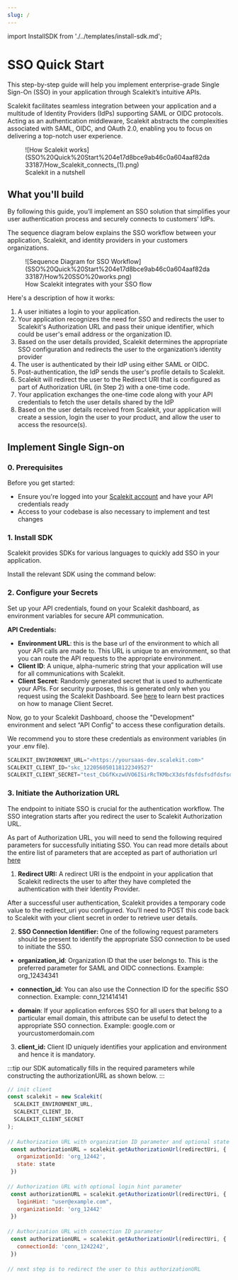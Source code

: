 ```yaml
---
slug: /
---
```

import InstallSDK from './../templates/install-sdk.md';

# SSO Quick Start

This step-by-step guide will help you implement enterprise-grade Single Sign-On (SSO) in your application through Scalekit’s intuitive APIs.

Scalekit facilitates seamless integration between your application and a multitude of Identity Providers (IdPs) supporting SAML or OIDC protocols. Acting as an authentication middleware, Scalekit abstracts the complexities associated with SAML, OIDC, and OAuth 2.0, enabling you to focus on delivering a top-notch user experience.

<figure>![How Scalekit works](SSO%20Quick%20Start%204e17d8bce9ab46c0a604aaf82da33187/How_Scalekit_connects_(1).png)
<figcaption>Scalekit in a nutshell</figcaption></figure>

## What you'll build

By following this guide, you’ll implement an SSO solution that simplifies your user authentication process and securely connects to customers' IdPs.

The sequence diagram below explains the SSO workflow between your application, Scalekit, and identity providers in your customers organizations.

<figure>![Sequence Diagram for SSO Workflow](SSO%20Quick%20Start%204e17d8bce9ab46c0a604aaf82da33187/How%20SSO%20works.png)
<figcaption>How Scalekit integrates with your SSO flow</figcaption></figure>

Here's a description of how it works:

1. A user initiates a login to your application.
2. Your application recognizes the need for SSO and redirects the user to Scalekit's Authorization URL and pass their unique identifier, which could be user's email address or the organization ID.
3. Based on the user details provided, Scalekit determines the appropriate SSO configuration and redirects the user to the organization’s identity provider
4. The user is authenticated by their IdP using either SAML or OIDC.
5. Post-authentication, the IdP sends the user's profile details to Scalekit.
6. Scalekit will redirect the user to the Redirect URI that is configured as part of Authorization URL (in Step 2) with a one-time code.
7. Your application exchanges the one-time code along with your API credentials to fetch the user details shared by the IdP
8. Based on the user details received from Scalekit, your application will create a session, login the user to your product, and allow the user to access the resource(s).

## Implement Single Sign-on

### 0. Prerequisites

Before you get started: 

- Ensure you're logged into your [Scalekit account](https://app.scalekit.com) and have your API credentials ready
- Access to your codebase is also necessary to implement and test changes


### 1. Install SDK

Scalekit provides SDKs for various languages to quickly add SSO in your application.

Install the relevant SDK using the command below:

<InstallSDK />

### 2. Configure your Secrets


Set up your API credentials, found on your Scalekit dashboard, as environment variables for secure API communication.

**API Credentials:**

- **Environment URL**: this is the base url of the environment to which all your API calls are made to. This URL is unique to an environment, so that you can route the API requests to the appropriate environment.
- **Client ID**: A unique, alpha-numeric string that your application will use for all communications with Scalekit.
- **Client Secret**: Randomly generated secret that is used to authenticate your APIs. For security purposes, this is generated only when you request using the Scalekit Dashboard. See [here](/docs/best-practices/manage-client-secrets.md) to learn best practices on how to manage Client Secret.

Now, go to your Scalekit Dashboard, choose the "Development" environment and select “API Config” to access these configuration details. 

We recommend you to store these credentials as environment variables (in your .env file). 

```jsx title=".env"
SCALEKIT_ENVIRONMENT_URL="<https://yoursaas-dev.scalekit.com>"
SCALEKIT_CLIENT_ID="skc_122056050118122349527"
SCALEKIT_CLIENT_SECRET="test_CbGfKxzwUVO6ISirRcTKMbcX3dsfdsfdsfsdfdsfsdfGmXLN"
```

### 3. Initiate the Authorization URL

The endpoint to initiate SSO is crucial for the authentication workflow. The SSO integration starts after you redirect the user to Scalekit Authorization URL.


As part of Authorization URL, you will need to send the following required parameters for successfully initiating SSO. You can read more details about the entire list of parameters that are accepted as part of authoriation url <a href="/best-practices/authorization-url" target="_blank">here</a>

1. **Redirect URI:** A redirect URI is the endpoint in your application that Scalekit redirects the user to after they have completed the authentication with their Identity Provider.

After a successful user authentication, Scalekit provides a temporary code value to the redirect_uri you configured. You'll need to POST this code back to Scalekit with your client secret in order to retrieve user details.

2. **SSO Connection Identifier:** One of the following request parameters should be present to identify the appropriate SSO connection to be used to initiate the SSO.

- **<SimpleCode>organization_id</SimpleCode>**: Organization ID that the user belongs to. This is the preferred parameter for SAML and OIDC connections.  Example: <SimpleCode>org_12434341</SimpleCode>


- **<SimpleCode>connection_id</SimpleCode>**: You can also use the Connection ID for the specific SSO connection. Example: <SimpleCode>conn_121414141</SimpleCode>

- **<SimpleCode>domain</SimpleCode>**: If your application enforces SSO for all users that belong to a particular email domain, this attribute can be useful to detect the appropriate SSO connection. Example: <SimpleCode>google.com or yourcustomerdomain.com</SimpleCode>

3. **client_id:** Client ID uniquely identifies your application and environment and hence it is mandatory. 

:::tip
our SDK automatically fills in the required parameters while constructing the authorizationURL as shown below.
:::
<Tabs groupId="tech-stack">
<TabItem value="nodejs" label="Node.js">

```javascript showLineNumbers
// init client
const scalekit = new Scalekit(
  SCALEKIT_ENVIRONMENT_URL,
  SCALEKIT_CLIENT_ID,
  SCALEKIT_CLIENT_SECRET
);

// Authorization URL with organization ID parameter and optional state parameter
 const authorizationURL = scalekit.getAuthorizationUrl(redirectUri, {
   organizationId: 'org_12442',
   state: state
 })

// Authorization URL with optional login hint parameter
 const authorizationURL = scalekit.getAuthorizationUrl(redirectUri, {
   loginHint: "user@example.com",
   organizationId: 'org_12442'
 })

// Authorization URL with connection ID parameter
 const authorizationURL = scalekit.getAuthorizationUrl(redirectUri, {
   connectionId: 'conn_1242242',
 })

// next step is to redirect the user to this authorizationURL
```

</TabItem>
<!-- <TabItem value="py" label="Python">

```python
# write python code here
```

</TabItem>
<TabItem value="golang" label="Go">

```go
// write go code here
```

</TabItem> -->
</Tabs>


### 4. Fetch User Details

After Scalekit completes SSO authentication, it sends a unique authorization code to the redirect_uri that is sent as part of the authorization URL above. You will need to send this `code` and `redirect_uri` to get the authenticated user's profile information.

<Tabs groupId="tech-stack">
<TabItem value="nodejs" label="Node.js">

```javascript showLineNumbers
const {code, error, error_description, idp_initiated_login, connection_id, relay_state} = req.query;

if (error) {
  // handle errors
}

// check if this is an idp initiated login
if (idp_initiated_login && idp_initiated_login === "success") {
  // handle idp initiated login
  const authorizationURL = scalekit.getAuthorizationUrl(redirectUri, {
    connectionId: connection_id,
    ...(relay_state && {state: relay_state}) // optionally pass relay state as state parameter
  })

  // next step is to redirect the user to this authorizationURL
}

// if there are no errors and if this is not an IdP initiated SSO, then authenticate with the code
const res = await sc.authenticateWithCode({
  code: code,
  redirectUri: redirectUri
});

// res.user has the authenticated user's details 
const userEmail = res.user.email;


// next step is to create a session for this user and allow access to your application resources
```

</TabItem>
<!-- <TabItem value="py" label="Python">

```python
# write python code here
```

</TabItem>
<TabItem value="golang" label="Go">

```go
// write go code here
```

</TabItem> -->
</Tabs>



## Onboarding Enterprise Customers

Once SSO is implemented, you’ll want to thoroughly test the setup and go through a production checklist to ensure your application is secure and ready for enterprise use.

- [Test SSO](/docs/single-sign-on/testing-sso.md)
- [Production Check-list](/docs/single-sign-on/golive-checklist.md)


Explore more. Check out:

- [Node.js SDK](https://github.com/scalekit-inc/scalekit-sdk-node) - Reference the SDK used in this guide for a deep dive into its capabilities
- [Sample Node.js App](https://github.com/scalekit-inc/scalekit-demos/tree/main/your-saas-app) - Download and explore a fully functional sample app to jumpstart your implementation


Now that you have a working SSO integration with Scalekit, you're ready to provide a seamless authentication experience for your users. Happy coding!

